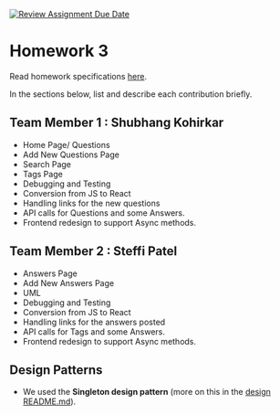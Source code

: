[![Review Assignment Due Date](https://classroom.github.com/assets/deadline-readme-button-24ddc0f5d75046c5622901739e7c5dd533143b0c8e959d652212380cedb1ea36.svg)](https://classroom.github.com/a/8-yb8gCE)
# Homework 3

Read homework specifications [here](https://northeastern-my.sharepoint.com/:w:/r/personal/j_mitra_northeastern_edu/Documents/cs%205500/CS5500%20Foundations%20of%20Software%20Engineering.docx?d=wf0fe626cdd1e44558d38e6e595b6e433&csf=1&web=1&e=EDdUEu).

In the sections below, list and describe each contribution briefly.

## Team Member 1 : Shubhang Kohirkar
- Home Page/ Questions
- Add New Questions Page
- Search Page
- Tags Page
- Debugging and Testing
- Conversion from JS to React
- Handling links for the new questions
- API calls for Questions and some Answers.
- Frontend redesign to support Async methods.

## Team Member 2 : Steffi Patel
- Answers Page
- Add New Answers Page
- UML
- Debugging and Testing
- Conversion from JS to React
- Handling links for the answers posted
- API calls for Tags and some Answers.
- Frontend redesign to support Async methods. 

## Design Patterns
- We used the **Singleton design pattern** (more on this in the [design README.md](design/README.md)).
